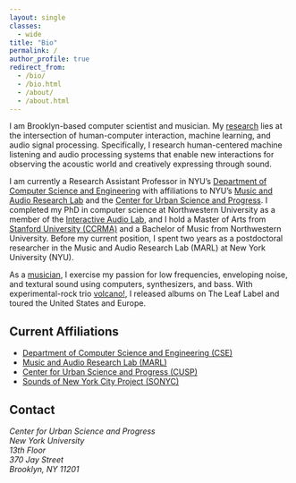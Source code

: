 ```yaml
---
layout: single
classes: 
  - wide
title: "Bio"
permalink: /
author_profile: true
redirect_from: 
  - /bio/
  - /bio.html
  - /about/
  - /about.html
---
```

I am Brooklyn-based computer scientist and musician. My [research](/research) lies at the intersection of human-computer interaction, machine learning, and audio signal processing. Specifically, I research human-centered machine listening and audio processing systems that enable new interactions for observing the acoustic world and creatively expressing through sound. 

I am currently a Research Assistant Professor in NYU’s [Department of Computer Science and Engineering](https://engineering.nyu.edu/academics/departments/computer-science-and-engineering) with affiliations to NYU’s [Music and Audio Research Lab](https://steinhardt.nyu.edu/marl/) and the [Center for Urban Science and Progress](http://cusp.nyu.edu/). I completed my PhD in computer science at Northwestern University as a member of the [Interactive Audio Lab](http://music.eecs.northwestern.edu/), and I hold a Master of Arts from [Stanford University (CCRMA)](https://ccrma.stanford.edu/) and a Bachelor of Music from Northwestern University.  Before my current position, I spent two years as a postdoctoral researcher in the Music and Audio Research Lab (MARL) at New York University (NYU). 

As a [musician](/music), I exercise my passion for low frequencies, enveloping noise, and textural sound using computers, synthesizers, and bass. With experimental-rock trio [volcano!](https://volcanoisaband.com/), I released albums on The Leaf Label and toured the United States and Europe.

Current Affiliations
-------
* [Department of Computer Science and Engineering (CSE)](https://engineering.nyu.edu/academics/departments/computer-science-and-engineering)
* [Music and Audio Research Lab (MARL)](http://steinhardt.nyu.edu/marl/)
* [Center for Urban Science and Progress (CUSP)](http://cusp.nyu.edu/)
* [Sounds of New York City Project (SONYC)](http://wp.nyu.edu/sonyc)

Contact
-------
<address>
    Center for Urban Science and Progress<br />
    New York University<br />
    13th Floor<br />
    370 Jay Street<br />
    Brooklyn, NY 11201
</address>